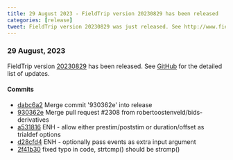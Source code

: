 ```yaml
---
title: 29 August 2023 - FieldTrip version 20230829 has been released
categories: [release]
tweet: FieldTrip version 20230829 was just released. See http://www.fieldtriptoolbox.org/#29-august-2023
---
```


### 29 August, 2023

FieldTrip version [20230829](http://github.com/fieldtrip/fieldtrip/releases/tag/20230829) has been released.
See [GitHub](https://github.com/fieldtrip/fieldtrip/compare/20230828...20230829) for the detailed list of updates.

#### Commits

- [dabc6a2](http://github.com/fieldtrip/fieldtrip/commit/dabc6a2) Merge commit '930362e' into release
- [930362e](http://github.com/fieldtrip/fieldtrip/commit/930362e) Merge pull request #2308 from robertoostenveld/bids-derivatives
- [a531816](http://github.com/fieldtrip/fieldtrip/commit/a531816) ENH - allow either prestim/poststim or duration/offset as trialdef options
- [d28cfd4](http://github.com/fieldtrip/fieldtrip/commit/d28cfd4) ENH - optionally pass events as extra input argument
- [2f41b30](http://github.com/fieldtrip/fieldtrip/commit/2f41b30) fixed typo in code, strtcmp() should be strcmp()
